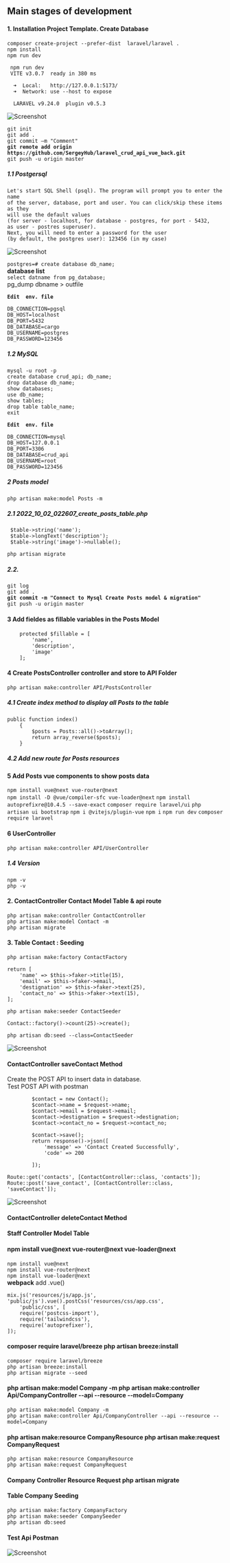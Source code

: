 ## Main stages of development

#### 1. Installation Project Template. Create Database

`composer create-project --prefer-dist  laravel/laravel .`   
`npm install`  
`npm run dev`  
```
 npm run dev  
 VITE v3.0.7  ready in 380 ms

  ➜  Local:   http://127.0.0.1:5173/
  ➜  Network: use --host to expose

  LARAVEL v9.24.0  plugin v0.5.3
```
![Screenshot](readme/laravel+vite.JPG)     


`git init`  
`git add .`  
`git commit –m "Comment"`  
**`git remote add origin https://github.com/SergeyHub/laravel_crud_api_vue_back.git`**  
`git push -u origin master`  

##### 1.1 Postgersql
```
Let's start SQL Shell (psql). The program will prompt you to enter the name    
of the server, database, port and user. You can click/skip these items as they  
will use the default values   
(for server - localhost, for database - postgres, for port - 5432,  
as user - postres superuser). 
Next, you will need to enter a password for the user   
(by default, the postgres user): 123456 (in my case)  
```

![Screenshot](readme/psql.JPG)   

`postgres=# create database db_name;`  
  **database list**  
`select datname from pg_database;`   
pg_dump dbname > outfile 

**`Edit  env. file`**    
```
DB_CONNECTION=pgsql
DB_HOST=localhost
DB_PORT=5432
DB_DATABASE=cargo
DB_USERNAME=postgres
DB_PASSWORD=123456
```
##### 1.2 MySQL

`mysql -u root -p`  
`create database crud_api; db_name;`  
`drop database db_name;`   
`show databases;`  
`use db_name;`  
`show tables;`   
`drop table table_name;`  
`exit`  

**`Edit  env. file`**   
```
DB_CONNECTION=mysql
DB_HOST=127.0.0.1
DB_PORT=3306
DB_DATABASE=crud_api
DB_USERNAME=root
DB_PASSWORD=123456
```
##### 2 Posts model
`php artisan make:model Posts -m`  

##### 2.1 2022_10_02_022607_create_posts_table.php
```
 $table->string('name');
 $table->longText('description');           
 $table->string('image')->nullable();
```
`php artisan migrate`  

##### 2.2.

`git log`  
`git add .`  
**`git commit -m "Connect to Mysql Create Posts model & migration"`**   
`git push -u origin master`  

#### 3 Add fieldes as fillable variables in the Posts Model
```
    protected $fillable = [
        'name',
        'description',
        'image'
    ];
```

#### 4 Create PostsController controller and store to API Folder

`php artisan make:controller API/PostsController`

##### 4.1 Create index method to display all Posts to the table
```
public function index()
    {
        $posts = Posts::all()->toArray();
        return array_reverse($posts);
    }
```
##### 4.2 Add new route for Posts resources

#### 5 Add Posts vue components to show posts data
`npm install vue@next vue-router@next`  
`npm install -D @vue/compiler-sfc vue-loader@next` 
`npm install autoprefixre@10.4.5 --save-exact` 
`composer require laravel/ui`
`php artisan ui bootstrap`
`npm i @vitejs/plugin-vue`
`npm i`
`npm run dev`
`composer require laravel `

#### 6 UserController

`php artisan make:controller API/UserController`

##### 1.4 Version
`npm -v`  
`php -v`

#### 2. ContactController Contact Model Table & api route
`php artisan make:controller ContactController`    
`php artisan make:model Contact -m`    
`php artisan migrate`  

#### 3. Table Contact : Seeding
`php artisan make:factory ContactFactory`  
```
return [
    'name' => $this->faker->title(15),
    'email' => $this->faker->email,
    'destignation' => $this->faker->text(25),
    'contact_no' => $this->faker->text(15),
];
```
`php artisan make:seeder ContactSeeder`  
```
Contact::factory()->count(25)->create();
```
`php artisan db:seed --class=ContactSeeder`  

![Screenshot](readme/api-contact.JPG) 

#### ContactController saveContact Method  
Create the POST API to insert data in database.   
Test  POST API with postman  

```
        $contact = new Contact();
        $contact->name = $request->name;
        $contact->email = $request->email;
        $contact->destignation = $request->destignation;
        $contact->contact_no = $request->contact_no;

        $contact->save();
        return response()->json([
            'message' => 'Contact Created Successfully',
            'code' => 200

        ]);
```
```
Route::get('contacts', [ContactController::class, 'contacts']);
Route::post('save_contact', [ContactController::class, 'saveContact']);
```
![Screenshot](readme/post_save_contact.JPG) 

#### ContactController deleteContact Method  
#### Staff Controller Model Table

#### npm install vue@next vue-router@next vue-loader@next
`npm install vue@next`  
`npm install vue-router@next`  
`npm install vue-loader@next`  
**webpack**
add .vue()
```
mix.js('resources/js/app.js', 'public/js').vue().postCss('resources/css/app.css',
    'public/css', [
    require('postcss-import'),
    require('tailwindcss'),
    require('autoprefixer'),
]);
```

#### composer require laravel/breeze php artisan breeze:install
`composer require laravel/breeze`   
`php artisan breeze:install`  
`php artisan migrate --seed`

#### php artisan make:model Company -m php artisan make:controller Api/CompanyController --api --resource --model=Company
`php artisan make:model Company -m`  
`php artisan make:controller Api/CompanyController --api --resource --model=Company`  

#### php artisan make:resource CompanyResource php artisan make:request CompanyRequest
`php artisan make:resource CompanyResource`  
`php artisan make:request CompanyRequest`  
#### Company Controller Resource Request php artisan migrate
#### Table Company Seeding
`php artisan make:factory CompanyFactory`  
`php artisan make:seeder CompanySeeder`  
`php artisan db:seed`  
#### Test Api Postman
![Screenshot](readme/api-compnies.JPG) 
